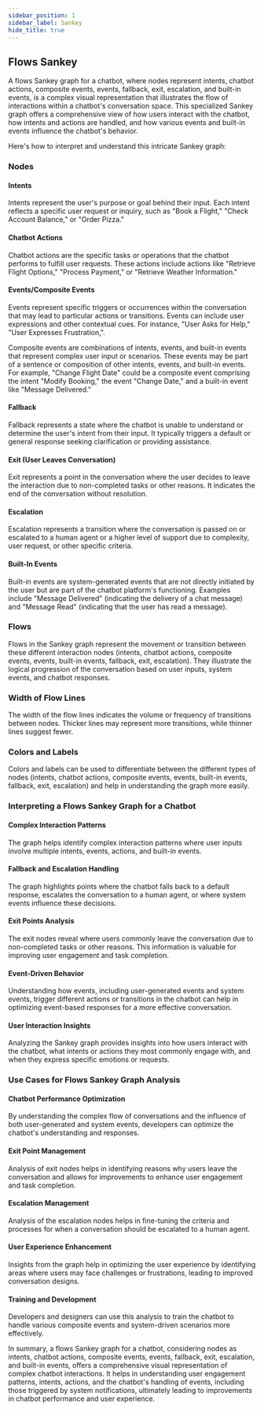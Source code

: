 ```yaml
---
sidebar_position: 1
sidebar_label: Sankey
hide_title: true
---
```


## Flows Sankey

A flows Sankey graph for a chatbot, where nodes represent intents, chatbot actions, composite events, events, fallback, exit, escalation, and built-in events, is a complex visual representation that illustrates the flow of interactions within a chatbot's conversation space. This specialized Sankey graph offers a comprehensive view of how users interact with the chatbot, how intents and actions are handled, and how various events and built-in events influence the chatbot's behavior. 

Here's how to interpret and understand this intricate Sankey graph:

### Nodes

#### Intents

Intents represent the user's purpose or goal behind their input. Each intent reflects a specific user request or inquiry, such as "Book a Flight," "Check Account Balance," or "Order Pizza."

#### Chatbot Actions

Chatbot actions are the specific tasks or operations that the chatbot performs to fulfill user requests. These actions include actions like "Retrieve Flight Options," "Process Payment," or "Retrieve Weather Information."

#### Events/Composite Events

Events represent specific triggers or occurrences within the conversation that may lead to particular actions or transitions. Events can include user expressions and other contextual cues. For instance, "User Asks for Help," "User Expresses Frustration,".

Composite events are combinations of intents, events, and built-in events that represent complex user input or scenarios. These events may be part of a sentence or composition of other intents, events, and built-in events. For example, "Change Flight Date" could be a composite event comprising the intent "Modify Booking," the event "Change Date," and a built-in event like "Message Delivered."

#### Fallback

Fallback represents a state where the chatbot is unable to understand or determine the user's intent from their input. It typically triggers a default or general response seeking clarification or providing assistance.

#### Exit (User Leaves Conversation) 

Exit represents a point in the conversation where the user decides to leave the interaction due to non-completed tasks or other reasons. It indicates the end of the conversation without resolution.

#### Escalation

Escalation represents a transition where the conversation is passed on or escalated to a human agent or a higher level of support due to complexity, user request, or other specific criteria.

#### Built-In Events

Built-in events are system-generated events that are not directly initiated by the user but are part of the chatbot platform's functioning. Examples include "Message Delivered" (indicating the delivery of a chat message) and "Message Read" (indicating that the user has read a message).

### Flows

Flows in the Sankey graph represent the movement or transition between these different interaction nodes (intents, chatbot actions, composite events, events, built-in events, fallback, exit, escalation). They illustrate the logical progression of the conversation based on user inputs, system events, and chatbot responses.

### Width of Flow Lines

The width of the flow lines indicates the volume or frequency of transitions between nodes. Thicker lines may represent more transitions, while thinner lines suggest fewer.

### Colors and Labels

Colors and labels can be used to differentiate between the different types of nodes (intents, chatbot actions, composite events, events, built-in events, fallback, exit, escalation) and help in understanding the graph more easily.

### Interpreting a Flows Sankey Graph for a Chatbot

#### Complex Interaction Patterns

The graph helps identify complex interaction patterns where user inputs involve multiple intents, events, actions, and built-in events.

#### Fallback and Escalation Handling

The graph highlights points where the chatbot falls back to a default response, escalates the conversation to a human agent, or where system events influence these decisions.

#### Exit Points Analysis

The exit nodes reveal where users commonly leave the conversation due to non-completed tasks or other reasons. This information is valuable for improving user engagement and task completion.

#### Event-Driven Behavior

Understanding how events, including user-generated events and system events, trigger different actions or transitions in the chatbot can help in optimizing event-based responses for a more effective conversation.

#### User Interaction Insights

Analyzing the Sankey graph provides insights into how users interact with the chatbot, what intents or actions they most commonly engage with, and when they express specific emotions or requests.

### Use Cases for Flows Sankey Graph Analysis

#### Chatbot Performance Optimization

By understanding the complex flow of conversations and the influence of both user-generated and system events, developers can optimize the chatbot's understanding and responses.

#### Exit Point Management

Analysis of exit nodes helps in identifying reasons why users leave the conversation and allows for improvements to enhance user engagement and task completion.

#### Escalation Management

Analysis of the escalation nodes helps in fine-tuning the criteria and processes for when a conversation should be escalated to a human agent.

#### User Experience Enhancement

Insights from the graph help in optimizing the user experience by identifying areas where users may face challenges or frustrations, leading to improved conversation designs.

#### Training and Development

Developers and designers can use this analysis to train the chatbot to handle various composite events and system-driven scenarios more effectively.

In summary, a flows Sankey graph for a chatbot, considering nodes as intents, chatbot actions, composite events, events, fallback, exit, escalation, and built-in events, offers a comprehensive visual representation of complex chatbot interactions. It helps in understanding user engagement patterns, intents, actions, and the chatbot's handling of events, including those triggered by system notifications, ultimately leading to improvements in chatbot performance and user experience.